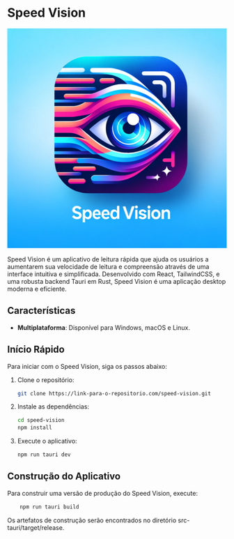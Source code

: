 # Speed Vision

![Speed Vision Icon](src-tauri/icons/SpeedVisionApp.png)

Speed Vision é um aplicativo de leitura rápida que ajuda os usuários a aumentarem sua velocidade de leitura e compreensão através de uma interface intuitiva e simplificada. Desenvolvido com React, TailwindCSS, e uma robusta backend Tauri em Rust, Speed Vision é uma aplicação desktop moderna e eficiente.

## Características

- **Multiplataforma**: Disponível para Windows, macOS e Linux.

## Início Rápido

Para iniciar com o Speed Vision, siga os passos abaixo:

1. Clone o repositório:
   ```bash
   git clone https://link-para-o-repositorio.com/speed-vision.git

2. Instale as dependências:
    ```bash
    cd speed-vision
    npm install

3. Execute o aplicativo:
    ``` bash
    npm run tauri dev

## Construção do Aplicativo

Para construir uma versão de produção do Speed Vision, execute:
```bash
    npm run tauri build
```
Os artefatos de construção serão encontrados no diretório src-tauri/target/release.
